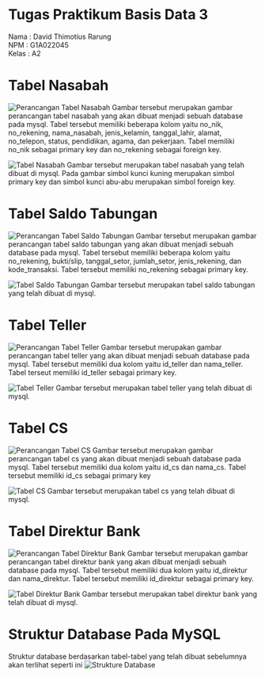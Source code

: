 # Tugas Praktikum Basis Data 3
Nama  : David Thimotius Rarung <br>
NPM   : G1A022045 <br>
Kelas : A2 <br>

# Tabel Nasabah
![Perancangan Tabel Nasabah](https://i.imgur.com/W7Ciksq.png)
Gambar tersebut merupakan gambar perancangan tabel nasabah yang akan dibuat menjadi sebuah database pada mysql. Tabel tersebut memiliki beberapa kolom yaitu no_nik, no_rekening, nama_nasabah, jenis_kelamin, tanggal_lahir, alamat, no_telepon, status, pendidikan, agama, dan pekerjaan. Tabel memiliki no_nik sebagai primary key dan no_rekening sebagai foreign key.

![Tabel Nasabah](https://i.imgur.com/i1ZteDI.png)
Gambar tersebut merupakan tabel nasabah yang telah dibuat di mysql. Pada gambar simbol kunci kuning merupakan simbol primary key dan simbol kunci abu-abu merupakan simbol foreign key.

# Tabel Saldo Tabungan
![Perancangan Tabel Saldo Tabungan](https://i.imgur.com/L2QUTlf.png)
Gambar tersebut merupakan gambar perancangan tabel saldo tabungan yang akan dibuat menjadi sebuah database pada mysql. Tabel tersebut memiliki beberapa kolom yaitu no_rekening, bukti/slip, tanggal_setor, jumlah_setor, jenis_rekening, dan kode_transaksi. Tabel tersebut memiliki no_rekening sebagai primary key.

![Tabel Saldo Tabungan](https://i.imgur.com/rNLpSyu.png)
Gambar tersebut merupakan tabel saldo tabungan yang telah dibuat di mysql.

# Tabel Teller
![Perancangan Tabel Teller](https://i.imgur.com/4nXtc4Y.png)
Gambar tersebut merupakan gambar perancangan tabel teller yang akan dibuat menjadi sebuah database pada mysql. Tabel tersebut memiliki dua kolom yaitu id_teller dan nama_teller. Tabel terseut memiliki id_teller sebagai primary key.

![Tabel Teller](https://i.imgur.com/7zV17HP.png)
Gambar tersebut merupakan tabel teller yang telah dibuat di mysql.

# Tabel CS
![Perancangan Tabel CS](https://i.imgur.com/jfiEPso.png)
Gambar tersebut merupakan gambar perancangan tabel cs yang akan dibuat menjadi sebuah database pada mysql. Tabel tersebut memiliki dua kolom yaitu id_cs dan nama_cs. Tabel tersebut memiliki id_cs sebagai primary key

![Tabel CS](https://i.imgur.com/HjlSfa6.png)
Gambar tersebut merupakan tabel cs yang telah dibuat di mysql.

# Tabel Direktur Bank
![Perancangan Tabel Direktur Bank](https://i.imgur.com/gTAkyAt.png)
Gambar tersebut merupakan gambar perancangan tabel direktur bank yang akan dibuat menjadi sebuah database pada mysql. Tabel tersebut memiliki dua kolom yaitu id_direktur dan nama_direktur. Tabel tersebut memiliki id_direktur sebagai primary key.

![Tabel Direktur Bank](https://i.imgur.com/2fPDNYR.png)
Gambar tersebut merupakan tabel direktur bank yang telah dibuat di mysql.

# Struktur Database Pada MySQL
Struktur database berdasarkan tabel-tabel yang telah dibuat sebelumnya akan terlihat seperti ini
![Strukture Database](https://i.imgur.com/pfIghgr.png)
